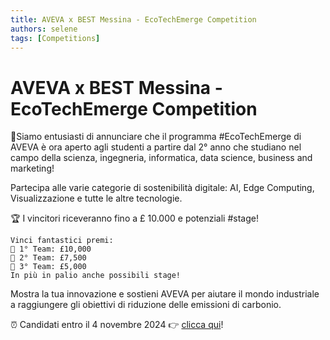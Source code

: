 ```yaml
---
title: AVEVA x BEST Messina - EcoTechEmerge Competition
authors: selene
tags: [Competitions]
---
```


# AVEVA x BEST Messina - EcoTechEmerge Competition

📣Siamo entusiasti di annunciare che il programma #EcoTechEmerge di AVEVA è ora aperto agli studenti a partire dal 2° anno che studiano nel campo della scienza, ingegneria, informatica, data science, business and marketing!

Partecipa alle varie categorie di sostenibilità digitale: AI, Edge Computing, Visualizzazione e tutte le altre tecnologie.

🏆 I vincitori riceveranno fino a £ 10.000 e potenziali #stage!

    Vinci fantastici premi:
    🥇 1° Team: £10,000
    🥈 2° Team: £7,500
    🥉 3° Team: £5,000
    In più in palio anche possibili stage!

Mostra la tua innovazione e sostieni AVEVA per aiutare il mondo industriale a raggiungere gli obiettivi di riduzione delle emissioni di carbonio.

⏰ Candidati entro il 4 novembre 2024 👉 [clicca qui](https://aveva.agorize.com/challenges/ecotech-emerge?t=k9H4S6yvXoet0yRldhgHOQ&utm_source=ambassadors&utm_medium=affiliate&utm_campaign=messina)!
